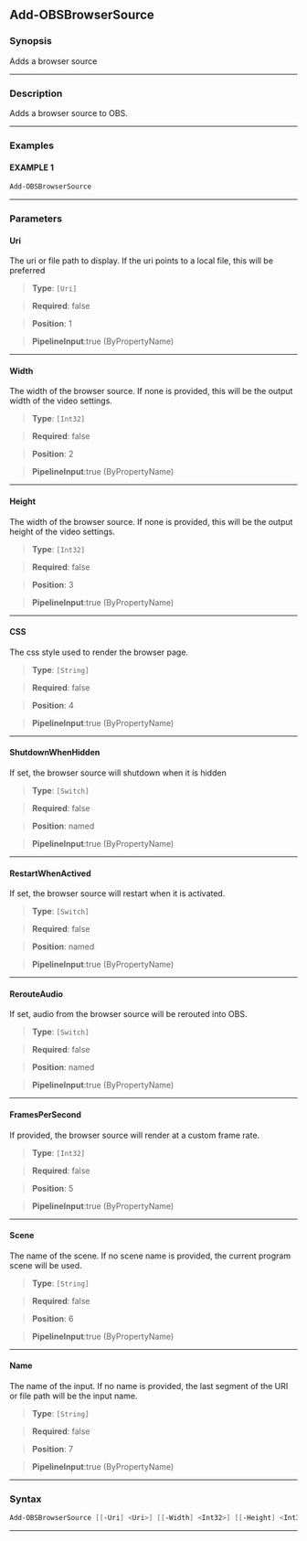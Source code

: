 Add-OBSBrowserSource
--------------------
### Synopsis
Adds a browser source

---
### Description

Adds a browser source to OBS.

---
### Examples
#### EXAMPLE 1
```PowerShell
Add-OBSBrowserSource
```

---
### Parameters
#### **Uri**

The uri or file path to display.
If the uri points to a local file, this will be preferred



> **Type**: ```[Uri]```

> **Required**: false

> **Position**: 1

> **PipelineInput**:true (ByPropertyName)



---
#### **Width**

The width of the browser source.
If none is provided, this will be the output width of the video settings.



> **Type**: ```[Int32]```

> **Required**: false

> **Position**: 2

> **PipelineInput**:true (ByPropertyName)



---
#### **Height**

The width of the browser source.
If none is provided, this will be the output height of the video settings.



> **Type**: ```[Int32]```

> **Required**: false

> **Position**: 3

> **PipelineInput**:true (ByPropertyName)



---
#### **CSS**

The css style used to render the browser page.



> **Type**: ```[String]```

> **Required**: false

> **Position**: 4

> **PipelineInput**:true (ByPropertyName)



---
#### **ShutdownWhenHidden**

If set, the browser source will shutdown when it is hidden



> **Type**: ```[Switch]```

> **Required**: false

> **Position**: named

> **PipelineInput**:true (ByPropertyName)



---
#### **RestartWhenActived**

If set, the browser source will restart when it is activated.



> **Type**: ```[Switch]```

> **Required**: false

> **Position**: named

> **PipelineInput**:true (ByPropertyName)



---
#### **RerouteAudio**

If set, audio from the browser source will be rerouted into OBS.



> **Type**: ```[Switch]```

> **Required**: false

> **Position**: named

> **PipelineInput**:true (ByPropertyName)



---
#### **FramesPerSecond**

If provided, the browser source will render at a custom frame rate.



> **Type**: ```[Int32]```

> **Required**: false

> **Position**: 5

> **PipelineInput**:true (ByPropertyName)



---
#### **Scene**

The name of the scene.
If no scene name is provided, the current program scene will be used.



> **Type**: ```[String]```

> **Required**: false

> **Position**: 6

> **PipelineInput**:true (ByPropertyName)



---
#### **Name**

The name of the input.
If no name is provided, the last segment of the URI or file path will be the input name.



> **Type**: ```[String]```

> **Required**: false

> **Position**: 7

> **PipelineInput**:true (ByPropertyName)



---
### Syntax
```PowerShell
Add-OBSBrowserSource [[-Uri] <Uri>] [[-Width] <Int32>] [[-Height] <Int32>] [[-CSS] <String>] [-ShutdownWhenHidden] [-RestartWhenActived] [-RerouteAudio] [[-FramesPerSecond] <Int32>] [[-Scene] <String>] [[-Name] <String>] [<CommonParameters>]
```
---
